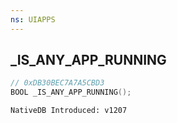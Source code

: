 ```yaml
---
ns: UIAPPS
---
```

## _IS_ANY_APP_RUNNING

```c
// 0xDB30BEC7A7A5CBD3
BOOL _IS_ANY_APP_RUNNING();
```

```
NativeDB Introduced: v1207
```

